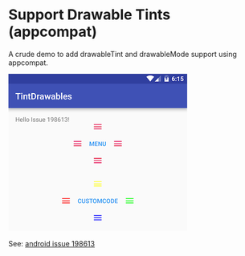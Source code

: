 Support Drawable Tints (appcompat)
==================================

A crude demo to add drawableTint and drawableMode support using appcompat.

![screenshot of demo app with tints](demo.png "screenshot of demo app with tints")

See: [android issue 198613](https://code.google.com/p/android/issues/detail?id=198613)
